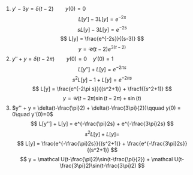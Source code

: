 1. $y' - 3y = \delta(t-2)\qquad y(0) = 0$
$$ L[y']-3L[y] = e^{-2s} $$
$$ sL[y] - 3L[y] = e^{-2s} $$
$$ L[y] = \frac{e^{-2s}}{(s-3)} $$
$$ y = \mathcal U(t-2)e^{3(t-2)} $$
3. $y'' + y = \delta(t-2\pi) \qquad y(0) = 0\quad y'(0)=1$
$$ L[y'']+L[y] = e^{-2\pi s} $$
$$ s^2L[y]-1+L[y] = e^{-2\pi s} $$
$$ L[y] = \frac{e^{-2\pi s}}{(s^2+1)} + \frac1{(s^2+1)} $$
$$ y = \mathcal U(t-2\pi)\sin(t-2\pi) + \sin(t) $$
5. $y'' + y = \delta(t-\frac{\pi}2) + \delta(t-\frac{3\pi}{2})\qquad y(0) = 0\quad y'(0)=0$
$$ L[y''] + L[y] = e^{-\frac{\pi}2s} + e^{-\frac{3\pi}2s} $$
$$ s^2L[y] + L[y] =  $$
$$ L[y] = \frac{e^{-\frac{\pi}2s}}{(s^2+1)} + \frac{e^{-\frac{3\pi}2s}}{(s^2+1)} $$
$$ y = \mathcal U(t-\frac{\pi}2)\sin(t-\frac{\pi}{2}) + \mathcal U(t-\frac{3\pi}2)\sin(t-\frac{3\pi}2) $$

